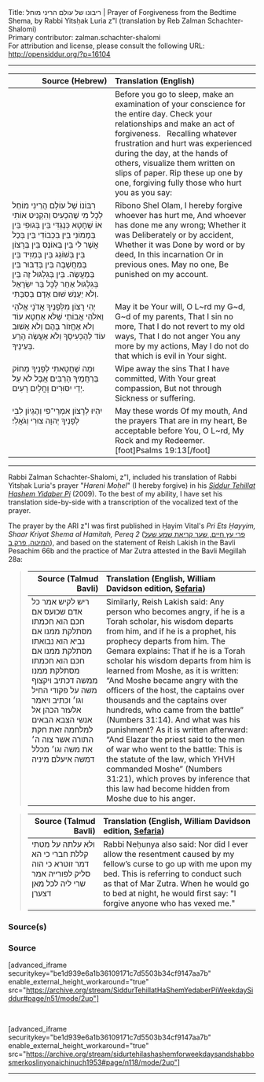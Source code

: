 <html>
<head></head>
<body>
Title: ריבונו של עולם הריני מוחל | Prayer of Forgiveness from the Bedtime Shema, by Rabbi Yitsḥak Luria z"l (translation by Reb Zalman Schachter-Shalomi)<br />
Primary contributor: zalman.schachter-shalomi<br />
For attribution and license, please consult the following URL: <a href="http://opensiddur.org/?p=16104">http://opensiddur.org/?p=16104</a>
<p />
<hr />

<table style="margin-left: auto;margin-right: auto;" class="draggable">
<thead><tr><th id="x" style="text-align: right;">Source (Hebrew)</th><th style="text-align: left;">Translation (English)</th></tr></thead>
<tbody>
<tr><td style="vertical-align:top;">
<div class="liturgy"><span lang="he">

</span></div></td>
 
<td style="vertical-align:top;">
<div class="english">
<span class="instruction">Before you go to sleep, 
make an examination of your conscience for the entire day. 
Check your relationships and make an act of forgiveness.
&nbsp;
Recalling whatever frustration and hurt was experienced during the day, at the hands of others, 
visualize them written on slips of paper. 
Rip these up one by one,
forgiving fully those who hurt you
as you say:</span>
</div></td></tr>


<tr>
<td style="vertical-align:top;">
<div class="liturgy"><span lang="he">
רִבּוֹנוֹ שֶׁל עוֹלָם 
הֲרֵינִי מוֹחֵל 
לְכָל מִי שֶׁהִכְעִיס וְהִקְנִיט אוֹתִי 
אוֹ 
שֶׁחָטָא כְּנֶגְדִּי 
בֵּין בְּגוּפִי בֵּין בְּמָמוֹנִי 
בֵּין בִּכְבוֹדִי בֵּין בְּכָל אֲשֶׁר לִי 
בֵּין בְּאוֹנֶס בֵּין בְּרָצוֹן 
בֵּין בְּשׁוֹגֵג בֵּין בְּמֵזִיד בֵּין בְּמַחֲשָׁבָה בֵּין בְּדִבּוּר בֵּין בְּמַעֲשֶׂה. 
בֵּין בְּגִלְגּוּל זֶה 
בֵּין בְּגִלְגּוּל אַחֵר 
לְכָל בַּר יִשְׂרָאֵל וְלֹא יֵעָנֵשׁ 
שׁוּם אָדָם בְּסִבָּתִי. 
 </span></div></td>
 
<td style="vertical-align:top;">
<div class="english">
Ribono Shel Olam, 
I hereby forgive 
whoever has hurt me, 
And whoever has done me 
any wrong; 
Whether it was 
Deliberately or by accident, 
Whether it was 
Done by word or by deed, 
In this incarnation 
Or in previous ones. 
May no one, 
Be punished on my account. 
</div></td>
</tr>


<tr>
<td style="vertical-align:top;">
<div class="liturgy"><span lang="he">
יְהִי רָצוֹן מִלְּפָנֶיךָ 
אֲדֹנָי אֱלֹהַי 
וֵאלֹהֵי אֲבוֹתַי 
שֶׁלֹּא אֶחְטָא עוֹד 
וְלֹא אֶחֱזוֹר 
בָּהֶם 
וְלֹא אָשׁוּב עוֹד 
לְהַכְעִיסֶךָ 
וְלֹא אֶעֱשֶׂה 
הָרַע בְּעֵינֶיךָ. 
</span></div></td>
 
<td style="vertical-align:top;">
<div class="english">
May it be Your will, 
O L~rd my G~d,
G~d of my parents, 
That I sin no more, 
That I do not revert 
to my old ways, 
That I do not anger You any more 
by my actions, 
May I do not do that 
which is evil in Your sight. 
</div></td>
</tr>


<tr>
<td style="vertical-align:top;">
<div class="liturgy"><span lang="he">
וּמַה שֶׁחָטָאתִי 
לְפָנֶיךָ מְחוֹק 
בְּרַחֲמֶיךָ הָרַבִּים 
אֲבָל לֹא עַל יְדֵי יִסּוּרִים 
וָחֳלָיִם רָעִים.
</span></div></td>
 
<td style="vertical-align:top;">
<div class="english">
Wipe away the sins 
That I have committed, 
With Your great compassion, 
But not through 
Sickness or suffering. 
</div></td>
</tr>


<tr>
<td style="vertical-align:top;">
<div class="liturgy"><span lang="he">
יִהְיוּ לְרָצוֹן 
אִמְרֵי־פִי 
וְהֶגְיוֹן 
לִבִּי 
לְפָנֶיךָ 
יְהוָה צוּרִי וְגֹאֲלִי׃
</span></div></td>
 
<td style="vertical-align:top;">
<div class="english">
May these words 
Of my mouth, 
And the prayers 
That are in my heart, 
Be acceptable before You, 
O L~rd, My Rock and my Redeemer.[foot]Psalms 19:13[/foot] 
</div></td>
 </tr>
</tbody></table>

<hr />

Rabbi Zalman Schachter-Shalomi, z"l, included his translation of Rabbi Yitsḥak Luria's prayer "<em>Hareni Moḥel</em>" (I hereby forgive) in his <em><a href="https://opensiddur.org/siddurim/ha-ari/neo-hasidut/reb-zalmans-open-siddur-tehillat-hashem/">Siddur Tehillat Hashem Yidaber Pi</a></em> (2009). To the best of my ability, I have set his translation side-by-side with a transcription of the vocalized text of the prayer.

The prayer by the ARI z"l was first published in Ḥayim Vital's <em>Pri Ets Ḥayyim, Shaar Kriyat Shema al Hamitah, Pereq 2</em> (<a href="https://he.wikisource.org/wiki/פרי_עץ_חיים_שער_קריאת_שמע_שעל_המיטה_פרק_ב">פרי עץ חיים, שער קריאת שמע שעל המיטה, פרק ב</a>), and based on the statement of Reish Lakish in the Bavli Pesachim 66b and the practice of Mar Zutra attested in the Bavli Megillah 28a:

<blockquote>
<table style="margin-left: auto;margin-right: auto;" class="draggable">
<thead><tr><th id="x" style="text-align: right;">Source (Talmud Bavli)</th><th style="text-align: left;">Translation (English, William Davidson edition, <a href="https://www.sefaria.org/Pesachim.66b.7/he/William_Davidson_Edition_-_Aramaic?lang=bi">Sefaria</a>)</th></tr></thead>
<tbody>
<tr>
<td style="vertical-align:top;">
<div class="commentary"><span lang="he">
ריש לקיש אמר כל אדם שכועס אם חכם הוא חכמתו מסתלקת ממנו אם נביא הוא נבואתו מסתלקת ממנו אם חכם הוא חכמתו מסתלקת ממנו ממשה דכתיב ויקצוף משה על פקודי החיל וגו׳ וכתיב ויאמר אלעזר הכהן אל אנשי הצבא הבאים למלחמה זאת חקת התורה אשר צוה ה׳ את משה וגו׳ מכלל דמשה איעלם מיניה
</span></div></td>
 
<td style="vertical-align:top;"><div class="english">
Similarly, Reish Lakish said: Any person who becomes angry, if he is a Torah scholar, his wisdom departs from him, and if he is a prophet, his prophecy departs from him. The Gemara explains: That if he is a Torah scholar his wisdom departs from him is learned from Moshe, as it is written: “And Moshe became angry with the officers of the host, the captains over thousands and the captains over hundreds, who came from the battle” (Numbers 31:14). And what was his punishment? As it is written afterward: “And Elazar the priest said to the men of war who went to the battle: This is the statute of the law, which YHVH commanded Moshe” (Numbers 31:21), which proves by inference that this law had become hidden from Moshe due to his anger.
</div></td>
 </tr>
</tbody></table>
</blockquote>

<blockquote>
<table style="margin-left: auto;margin-right: auto;" class="draggable">
<thead><tr><th id="x" style="text-align: right;">Source (Talmud Bavli)</th><th style="text-align: left;">Translation (English, William Davidson edition, <a href="https://www.sefaria.org/Megillah.28a.8/he/William_Davidson_Edition_-_Aramaic?lang=bi&with=all&lang2=en">Sefaria</a>)</th></tr></thead>
<tbody>
<tr>
<td style="vertical-align:top;">
<div class="commentary"><span lang="he">
ולא עלתה על מטתי קללת חברי כי הא דמר זוטרא כי הוה סליק לפורייה אמר שרי ליה לכל מאן דצערן
</span></div></td>
 
<td style="vertical-align:top;"><div class="english">
Rabbi Neḥunya also said: Nor did I ever allow the resentment caused by my fellow’s curse to go up with me upon my bed. This is referring to conduct such as that of Mar Zutra. When he would go to bed at night, he would first say: "I forgive anyone who has vexed me."
</div></td>
 </tr>
</tbody></table>
</blockquote>

<h3>Source(s)</h3>

<h3>Source</h3>

[advanced_iframe securitykey="be1d939e6a1b36109171c7d5503b34cf9147aa7b" enable_external_height_workaround="true" src="https://archive.org/stream/SiddurTehillatHaShemYedaberPiWeekdaySiddur#page/n51/mode/2up"]

&nbsp;

[advanced_iframe securitykey="be1d939e6a1b36109171c7d5503b34cf9147aa7b" enable_external_height_workaround="true" src="https://archive.org/stream/sidurtehilashashemforweekdaysandshabbosmerkoslinyonaichinuch1953#page/n118/mode/2up"]

<hr />

&nbsp;
</body>
</html>